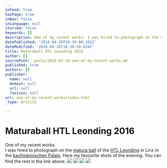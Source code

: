 ```yaml
---
inFeed: true
hasPage: true
inNav: false
inLanguage: null
starred: false
keywords: []
description: One of my recent works. I was hired to photograph on the matura ball of the HTL Leonding in Linz in the kaufmännischen Palais. Here my favourite shots of the evening. You can find the rest in the link above.
datePublished: '2016-04-20T18:39:00.161Z'
dateModified: '2016-04-20T18:38:20.624Z'
title: Maturaball HTL Leonding 2016
author: []
sourcePath: _posts/2016-03-19-one-of-my-recent-works.md
published: true
authors: []
publisher:
  name: null
  domain: null
  url: null
  favicon: null
url: one-of-my-recent-works/index.html
_type: Article

---
```

# Maturaball HTL Leonding 2016

One of my recent works.  
I was hired to photograph on the [matura ball][0] of the [HTL Leonding][1] in Linz in the [kaufmännischen Palais][2]. Here my favourite shots of the evening. You can find the rest in the link above.
![](https://s3-us-west-2.amazonaws.com/the-grid-img/p/290bd790efd1dbc79bc6a040de78d4eec6a8e1ee.jpg)
![](https://the-grid-user-content.s3-us-west-2.amazonaws.com/1b02879c-10a5-4309-a0a3-18fc4f5cdb8a.jpg)
![](https://the-grid-user-content.s3-us-west-2.amazonaws.com/a8e3ff5d-ba45-4bda-b43f-5a054e5f0de6.jpg)
![](https://the-grid-user-content.s3-us-west-2.amazonaws.com/5b871b9a-0664-48f9-b9a1-4aa6f5ff034f.jpg)

[0]: http://maturaball.htl-leonding.ac.at/index.html
[1]: https://www.htl-leonding.at/index.php?id=1561
[2]: http://www.palaislinz.at/